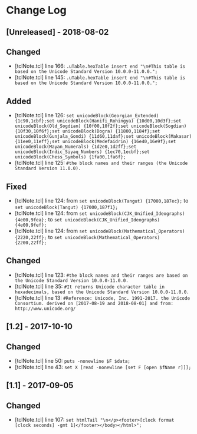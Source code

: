 # Change Log

## [Unreleased] - 2018-08-02
## Changed
- [tclNote.tcl] line 166: `.uTable.hexTable insert end "\n#This table is based on the Unicode Standard Version 10.0.0-11.0.0.";`
- [tclNote.tcl] line 145: `.uTable.hexTable insert end "\n#This table is based on the Unicode Standard Version 10.0.0-11.0.0.";`

## Added
- [tclNote.tcl] line 126: `set unicodeBlock(Georgian_Extended) {1c90,1cbf};set unicodeBlock(Hanifi_Rohingya) {10d00,10d3f};set unicodeBlock(Old_Sogdian) {10f00,10f2f};set unicodeBlock(Sogdian) {10f30,10f6f};set unicodeBlock(Dogra) {11800,1184f};set unicodeBlock(Gunjala_Gondi) {11d60,11daf};set unicodeBlock(Makasar) {11ee0,11eff};set unicodeBlock(Medefaidrin) {16e40,16e9f};set unicodeBlock(Mayan_Numerals) {1d2e0,1d2ff};set unicodeBlock(Indic_Siyaq_Numbers) {1ec70,1ecbf};set unicodeBlock(Chess_Symbols) {1fa00,1fa6f};`
- [tclNote.tcl] line 125: `#the block names and their ranges (the Unicode Standard Version 11.0.0).`

## Fixed
- [tclNote.tcl] line 124: from `set unicodeBlock(Tangut) {17000,187ec};` to `set unicodeBlock(Tangut) {17000,187f1};`
- [tclNote.tcl] line 124: from `set unicodeBlock(CJK_Unified_Ideographs) {4e00,9fea};` to `set unicodeBlock(CJK_Unified_Ideographs) {4e00,9fef};`
- [tclNote.tcl] line 124: from `set unicodeBlock(Mathematical_Operators) {2220,22ff};` to `set unicodeBlock(Mathematical_Operators) {2200,22ff};`

## Changed
- [tclNote.tcl] line 123: `#the block names and their ranges are based on the Unicode Standard Version 10.0.0-11.0.0.`
- [tclNote.tcl] line 35: `#It returns Unicode character table in hexadecimals, based on the Unicode Standard Version 10.0.0-11.0.0.`
- [tclNote.tcl] line 13: `#Reference: Unicode, Inc. 1991-2017. the Unicode Consortium. derived on [2017-08-19 and 2018-08-01] and from: http://www.unicode.org/`

## [1.2] - 2017-10-10
## Changed
- [tclNote.tcl] line 50: `puts -nonewline $F $data;`
- [tclNote.tcl] line 43: `set X [read -nonewline [set F [open $fName r]]];`

## [1.1] - 2017-09-05
## Changed
- [tclNote.tcl] line 107: `set htmlTail "\n</p><footer>[clock format [clock seconds] -gmt 1]</footer></body></html>";`
